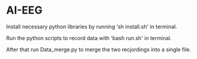 # AI-EEG

Install necessary python libraries by running 'sh install.sh' in terminal.

Run the python scripts to record data with 'bash run.sh' in terminal.

After that run Data_merge.py to merge the two recjordings into a single file.
